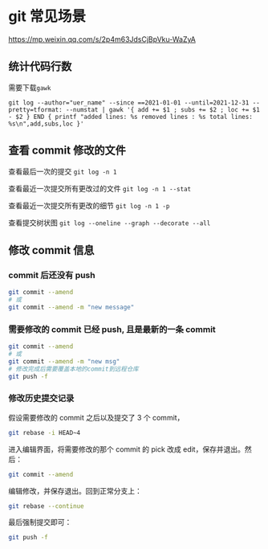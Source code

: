 # git 常见场景

https://mp.weixin.qq.com/s/2p4m63JdsCjBpVku-WaZyA

## 统计代码行数

需要下载`gawk`

```shell
git log --author="uer_name" --since ==2021-01-01 --until=2021-12-31 --pretty=tformat: --numstat | gawk '{ add += $1 ; subs += $2 ; loc += $1 - $2 } END { printf "added lines: %s removed lines : %s total lines: %s\n",add,subs,loc }'
```

## 查看 commit 修改的文件

查看最后一次的提交 `git log -n 1`

查看最近一次提交所有更改过的文件 `git log -n 1 --stat`

查看最近一次提交所有更改的细节 `git log -n 1 -p`

查看提交树状图 `git log --oneline --graph --decorate --all`

## 修改 commit 信息

### commit 后还没有 push

```bash
git commit --amend
# 或
git commit --amend -m "new message"
```

### 需要修改的 commit 已经 push, 且是最新的一条 commit

```bash
git commit --amend
# 或
git commit --amend -m "new msg"
# 修改完成后需要覆盖本地的commit到远程仓库
git push -f
```

### 修改历史提交记录

假设需要修改的 commit 之后以及提交了 3 个 commit，

```bash
git rebase -i HEAD~4
```

进入编辑界面，将需要修改的那个 commit 的 pick 改成 edit，保存并退出。然后：

```bash
git commit --amend
```

编辑修改，并保存退出。回到正常分支上：

```bash
git rebase --continue
```

最后强制提交即可：

```bash
git push -f
```
